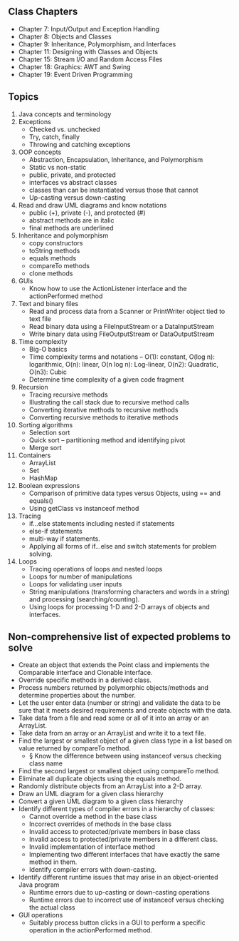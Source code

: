 ## Class Chapters

- Chapter 7: Input/Output and Exception Handling
- Chapter 8: Objects and Classes
- Chapter 9: Inheritance, Polymorphism, and Interfaces
- Chapter 11: Designing with Classes and Objects
- Chapter 15: Stream I/O and Random Access Files
- Chapter 18: Graphics: AWT and Swing
- Chapter 19: Event Driven Programming

## Topics

1. Java concepts and terminology
2. Exceptions
    - Checked vs. unchecked
    - Try, catch, finally
    - Throwing and catching exceptions
3. OOP concepts
    - Abstraction, Encapsulation, Inheritance, and Polymorphism
    - Static vs non-static
    - public, private, and protected
    - interfaces vs abstract classes
    - classes than can be instantiated versus those that cannot
    - Up-casting versus down-casting
4. Read and draw UML diagrams and know notations
    - public (+), private (-), and protected (#)
    - abstract methods are in italic
    - final methods are underlined
5. Inheritance and polymorphism
    - copy constructors
    - toString methods
    - equals methods
    - compareTo methods
    - clone methods
6. GUIs
    - Know how to use the ActionListener interface and the actionPerformed method
7. Text and binary files
    - Read and process data from a Scanner or PrintWriter object tied to text file
    - Read binary data using a FileInputStream or a DataInputStream
    - Write binary data using FileOutputStream or DataOutputStream
8. Time complexity
    - Big-O basics
    - Time complexity terms and notations – O(1): constant, O(log n): logarithmic, O(n): linear, O(n log n): Log-linear, O(n2): Quadratic, O(n3): Cubic
    - Determine time complexity of a given code fragment
9. Recursion
    - Tracing recursive methods
    - Illustrating the call stack due to recursive method calls
    - Converting iterative methods to recursive methods
    - Converting recursive methods to iterative methods
10. Sorting algorithms
    - Selection sort
    - Quick sort – partitioning method and identifying pivot
    - Merge sort
11. Containers
    - ArrayList
    - Set
    - HashMap
12. Boolean expressions
    - Comparison of primitive data types versus Objects, using == and equals()
    - Using getClass vs instanceof method
13. Tracing
    - if...else statements including nested if statements
    - else-if statements
    - multi-way if statements.
    - Applying all forms of if...else and switch statements for problem solving.
14. Loops
    - Tracing operations of loops and nested loops
    - Loops for number of manipulations
    - Loops for validating user inputs
    - String manipulations (transforming characters and words in a string) and processing (searching/counting).
    - Using loops for processing 1-D and 2-D arrays of objects and interfaces.

## Non-comprehensive list of expected problems to solve
- Create an object that extends the Point class and implements the Comparable interface and Clonable interface.
- Override specific methods in a derived class.
- Process numbers returned by polymorphic objects/methods and determine properties about the number.
- Let the user enter data (number or string) and validate the data to be sure that it meets desired requirements and create objects with the data.
- Take data from a file and read some or all of it into an array or an ArrayList.
- Take data from an array or an ArrayList and write it to a text file.
- Find the largest or smallest object of a given class type in a list based on value returned by compareTo method.
    - § Know the difference between using instanceof versus checking class name
- Find the second largest or smallest object using compareTo method.
- Eliminate all duplicate objects using the equals method.
- Randomly distribute objects from an ArrayList into a 2-D array.
- Draw an UML diagram for a given class hierarchy
- Convert a given UML diagram to a given class hierarchy
- Identify different types of compiler errors in a hierarchy of classes:
    - Cannot override a method in the base class
    - Incorrect overrides of methods in the base class
    - Invalid access to protected/private members in base class
    - Invalid access to protected/private members in a different class.
    - Invalid implementation of interface method
    - Implementing two different interfaces that have exactly the same method in them.
    - Identify compiler errors with down-casting.
- Identify different runtime issues that may arise in an object-oriented Java program
    - Runtime errors due to up-casting or down-casting operations
    - Runtime errors due to incorrect use of instanceof versus checking the actual class
- GUI operations
    - Suitably process button clicks in a GUI to perform a specific operation in the actionPerformed method.
